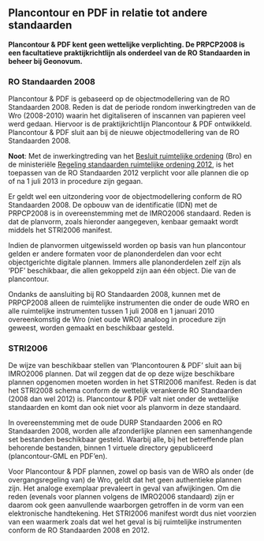 ## Plancontour en PDF in relatie tot andere standaarden

**Plancontour & PDF kent geen wettelijke verplichting. De PRPCP2008 is een facultatieve praktijkrichtlijn als onderdeel van de RO Standaarden in beheer bij Geonovum.**

### RO Standaarden 2008

Plancontour & PDF is gebaseerd op de objectmodellering van de RO Standaarden 2008. Reden is dat de periode rondom inwerkingtreden van de Wro (2008-2010) waarin het digitaliseren of inscannen van papieren veel werd gedaan. Hiervoor is de praktijkrichtlijn Plancontour & PDF ontwikkeld. Plancontour & PDF sluit aan bij de nieuwe objectmodellering van de RO Standaarden 2008. 

<b>Noot</b>: Met de inwerkingtreding van het <a href='http://wetten.overheid.nl/BWBR0023798' target='_blank'>Besluit ruimtelijke ordening</a> (Bro) en de ministeriële <a href='http://wetten.overheid.nl/BWBR0031829' target='_blank'>Regeling standaarden ruimtelijke ordening 2012</a>, is het toepassen van de RO Standaarden 2012 verplicht voor alle plannen die op of na 1 juli 2013 in procedure zijn gegaan.

Er geldt wel een uitzondering voor de objectmodellering conform de RO Standaarden 2008. De opbouw van de identificatie (IDN) met de PRPCP2008 is in overeenstemming met de IMRO2006 standaard. Reden is dat de planvorm, zoals hieronder aangegeven, kenbaar gemaakt wordt middels het STRI2006 manifest.

Indien de planvormen uitgewisseld worden op basis van hun plancontour gelden er andere formaten voor de planonderdelen dan voor echt objectgerichte digitale plannen. Immers alle planonderdelen zelf zijn als ‘PDF’ beschikbaar, die allen gekoppeld zijn aan één object. Die van de plancontour.

Ondanks de aansluiting bij RO Standaarden 2008, kunnen met de PRPCP2008 alleen de ruimtelijke instrumenten die onder de oude WRO en alle ruimtelijke instrumenten tussen 1 juli 2008 en 1 januari 2010 overeenkomstig de Wro (niet oude WRO) analoog in procedure zijn geweest, worden gemaakt en beschikbaar gesteld. 

### STRI2006

De wijze van beschikbaar stellen van ‘Plancontouren & PDF’ sluit aan bij IMRO2006 plannen. Dat wil zeggen dat de op deze wijze beschikbare plannen opgenomen moeten worden in het STRI2006 manifest. Reden is dat het STRI2008 schema conform de wettelijk verankerde RO Standaarden (2008 dan wel 2012) is. Plancontour & PDF valt niet onder de wettelijke standaarden en komt dan ook niet voor als planvorm in deze standaard.

In overeenstemming met de oude DURP Standaarden 2006 en RO Standaarden 2008, worden alle afzonderlijke plannen een samenhangende set bestanden beschikbaar gesteld. Waarbij alle, bij het betreffende plan behorende bestanden, binnen 1 virtuele directory gepubliceerd (plancontour-GML en PDF’en).

Voor Plancontour & PDF plannen, zowel op basis van de WRO als onder (de overgangsregeling van) de Wro, geldt dat het geen authentieke plannen zijn. Het analoge exemplaar prevaleert in geval van afwijkingen. Om die reden (evenals voor plannen volgens de IMRO2006 standaard) zijn er daarom ook geen aanvullende waarborgen getroffen in de vorm van een elektronische handtekening. Het STRI2006 manifest wordt dus niet voorzien van een waarmerk zoals dat wel het geval is bij ruimtelijke instrumenten conform de RO Standaarden 2008 en 2012.

